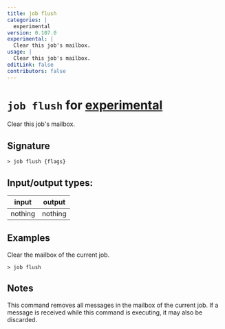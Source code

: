```yaml
---
title: job flush
categories: |
  experimental
version: 0.107.0
experimental: |
  Clear this job's mailbox.
usage: |
  Clear this job's mailbox.
editLink: false
contributors: false
---
```

<!-- This file is automatically generated. Please edit the command in https://github.com/nushell/nushell instead. -->

# `job flush` for [experimental](/commands/categories/experimental.md)

<div class='command-title'>Clear this job&#x27;s mailbox.</div>

## Signature

```> job flush {flags} ```


## Input/output types:

| input   | output  |
| ------- | ------- |
| nothing | nothing |
## Examples

Clear the mailbox of the current job.
```nu
> job flush

```

## Notes

This command removes all messages in the mailbox of the current job.
If a message is received while this command is executing, it may also be discarded.
